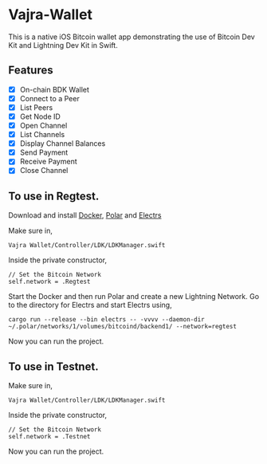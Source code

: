 # Vajra-Wallet

This is a native iOS Bitcoin wallet app demonstrating the use of Bitcoin Dev Kit and Lightning Dev 
Kit in Swift.

## Features
* [x] On-chain BDK Wallet
* [x] Connect to a Peer
* [x] List Peers
* [x] Get Node ID
* [x] Open Channel
* [x] List Channels
* [x] Display Channel Balances
* [x] Send Payment
* [x] Receive Payment 
* [x] Close Channel

## To use in Regtest.
Download and install [Docker](https://www.docker.com), [Polar](https://lightningpolar.com) and [Electrs](https://github.com/Blockstream/electrs)

Make sure in,
```
Vajra Wallet/Controller/LDK/LDKManager.swift
```
Inside the private constructor,
```
// Set the Bitcoin Network
self.network = .Regtest
```

Start the Docker and then run Polar and create a new Lightning Network.
Go to the directory for Electrs and start Electrs using,
```
cargo run --release --bin electrs -- -vvvv --daemon-dir ~/.polar/networks/1/volumes/bitcoind/backend1/ --network=regtest
```
Now you can run the project.

## To use in Testnet.
Make sure in,
```
Vajra Wallet/Controller/LDK/LDKManager.swift
```
Inside the private constructor,
```
// Set the Bitcoin Network
self.network = .Testnet
```
Now you can run the project.
